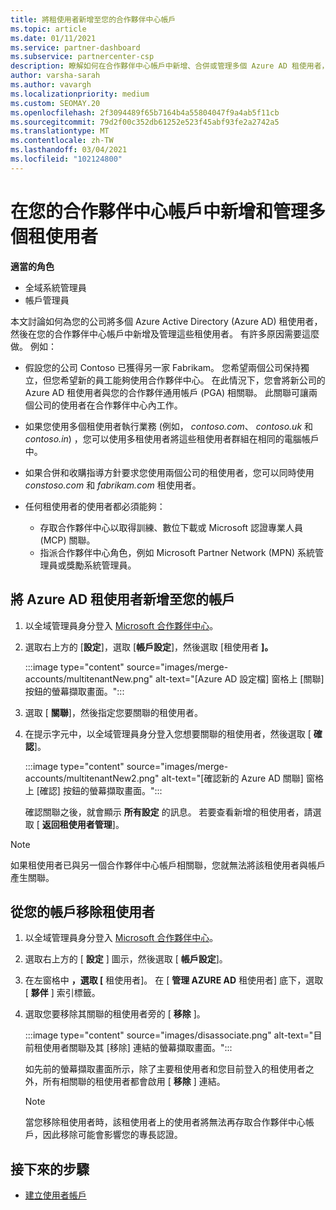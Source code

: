 ```yaml
---
title: 將租使用者新增至您的合作夥伴中心帳戶
ms.topic: article
ms.date: 01/11/2021
ms.service: partner-dashboard
ms.subservice: partnercenter-csp
description: 瞭解如何在合作夥伴中心帳戶中新增、合併或管理多個 Azure AD 租使用者，並瞭解您可能會想要這麼做的原因。
author: varsha-sarah
ms.author: vavargh
ms.localizationpriority: medium
ms.custom: SEOMAY.20
ms.openlocfilehash: 2f3094489f65b7164b4a55804047f9a4ab5f11cb
ms.sourcegitcommit: 79d2f00c352db61252e523f45abf93fe2a2742a5
ms.translationtype: MT
ms.contentlocale: zh-TW
ms.lasthandoff: 03/04/2021
ms.locfileid: "102124800"
---
```

# <a name="add-and-manage-multiple-tenants-in-your-partner-center-account"></a>在您的合作夥伴中心帳戶中新增和管理多個租使用者


**適當的角色**

- 全域系統管理員
- 帳戶管理員

本文討論如何為您的公司將多個 Azure Active Directory (Azure AD) 租使用者，然後在您的合作夥伴中心帳戶中新增及管理這些租使用者。 有許多原因需要這麼做。 例如：

- 假設您的公司 Contoso 已獲得另一家 Fabrikam。 您希望兩個公司保持獨立，但您希望新的員工能夠使用合作夥伴中心。 在此情況下，您會將新公司的 Azure AD 租使用者與您的合作夥伴通用帳戶 (PGA) 相關聯。 此關聯可讓兩個公司的使用者在合作夥伴中心內工作。

- 如果您使用多個租使用者執行業務 (例如， *contoso.com*、 *contoso.uk* 和 *contoso.in*) ，您可以使用多租使用者將這些租使用者群組在相同的電腦帳戶中。

- 如果合併和收購指導方針要求您使用兩個公司的租使用者，您可以同時使用 *constoso.com* 和 *fabrikam.com* 租使用者。

- 任何租使用者的使用者都必須能夠：
    * 存取合作夥伴中心以取得訓練、數位下載或 Microsoft 認證專業人員 (MCP) 關聯。
    * 指派合作夥伴中心角色，例如 Microsoft Partner Network (MPN) 系統管理員或獎勵系統管理員。

## <a name="add-an-azure-ad-tenant-to-your-account"></a>將 Azure AD 租使用者新增至您的帳戶

1. 以全域管理員身分登入 [Microsoft 合作夥伴中心](https://partner.microsoft.com/dashboard)。

1. 選取右上方的 [**設定**]，選取 [**帳戶設定**]，然後選取 [租使用者 **]。**
 
   :::image type="content" source="images/merge-accounts/multitenantNew.png" alt-text="[Azure AD 設定檔] 窗格上 [關聯] 按鈕的螢幕擷取畫面。"::: 

1. 選取 [ **關聯**]，然後指定您要關聯的租使用者。

1. 在提示字元中，以全域管理員身分登入您想要關聯的租使用者，然後選取 [ **確認**]。 

   :::image type="content" source="images/merge-accounts/multitenantNew2.png" alt-text="[確認新的 Azure AD 關聯] 窗格上 [確認] 按鈕的螢幕擷取畫面。"::: 

   確認關聯之後，就會顯示 **所有設定** 的訊息。 若要查看新增的租使用者，請選取 [ **返回租使用者管理**]。 
 
>[!NOTE]
>如果租使用者已與另一個合作夥伴中心帳戶相關聯，您就無法將該租使用者與帳戶產生關聯。


## <a name="remove-a-tenant-from-your-account"></a>從您的帳戶移除租使用者
 
1. 以全域管理員身分登入 [Microsoft 合作夥伴中心](https://partner.microsoft.com/dashboard)。

1. 選取右上方的 [ **設定** ] 圖示，然後選取 [ **帳戶設定**]。

1. 在左窗格中 **，選取 [** 租使用者]。 在 [ **管理 AZURE AD** 租使用者] 底下，選取 [ **夥伴** ] 索引標籤。
 
1. 選取您要移除其關聯的租使用者旁的 [ **移除** ]。

   :::image type="content" source="images/disassociate.png" alt-text="目前租使用者關聯及其 [移除] 連結的螢幕擷取畫面。":::

   如先前的螢幕擷取畫面所示，除了主要租使用者和您目前登入的租使用者之外，所有相關聯的租使用者都會啟用 [ **移除** ] 連結。 

   > [!NOTE]   
   > 當您移除租使用者時，該租使用者上的使用者將無法再存取合作夥伴中心帳戶，因此移除可能會影響您的專長認證。 

## <a name="next-steps"></a>接下來的步驟

- [建立使用者帳戶](create-user-accounts-and-set-permissions.md)







